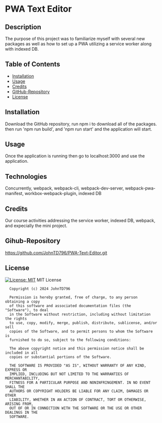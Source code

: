 # PWA Text Editor
  
  ## Description
  The purpose of this project was to familiarize myself with several new packages as well as how to set up a PWA utilizing a service worker along with indexed DB.

  ## Table of Contents
  - [Installation](#installation)
  - [Usage](#usage)
  - [Credits](#credits)
  - [GitHub-Repository](#github-repository)
  - [License](#license)

  ## Installation
  Download the GitHub repository, run npm i to download all of the packages. then run 'npm run build', and 'npm run start' and the application will start.

  ## Usage
  Once the application is running then go to localhost:3000 and use the application.

  ## Technologies
  Concurrently, 
  webpack,
  webpack-cli,
  webpack-dev-server,
  webpack-pwa-manifest,
  workbox-webpack-plugin,
  indexed DB

  ## Credits
  Our course activities addressing the service worker, indexed DB, webpack, and expecially the mini project.

  ## Gihub-Repository
  https://github.com/JohnTD796/PWA-Text-Editor.git

  ## License
  [![License: MIT](https://img.shields.io/badge/License-MIT-yellow.svg)](https://opensource.org/licenses/MIT)
  MIT License

      Copyright (c) 2024 JohnTD796
      
      Permission is hereby granted, free of charge, to any person obtaining a copy
      of this software and associated documentation files (the "Software"), to deal
      in the Software without restriction, including without limitation the rights
      to use, copy, modify, merge, publish, distribute, sublicense, and/or sell
      copies of the Software, and to permit persons to whom the Software is
      furnished to do so, subject to the following conditions:
      
      The above copyright notice and this permission notice shall be included in all
      copies or substantial portions of the Software.
      
      THE SOFTWARE IS PROVIDED "AS IS", WITHOUT WARRANTY OF ANY KIND, EXPRESS OR
      IMPLIED, INCLUDING BUT NOT LIMITED TO THE WARRANTIES OF MERCHANTABILITY,
      FITNESS FOR A PARTICULAR PURPOSE AND NONINFRINGEMENT. IN NO EVENT SHALL THE
      AUTHORS OR COPYRIGHT HOLDERS BE LIABLE FOR ANY CLAIM, DAMAGES OR OTHER
      LIABILITY, WHETHER IN AN ACTION OF CONTRACT, TORT OR OTHERWISE, ARISING FROM,
      OUT OF OR IN CONNECTION WITH THE SOFTWARE OR THE USE OR OTHER DEALINGS IN THE
      SOFTWARE.
      
